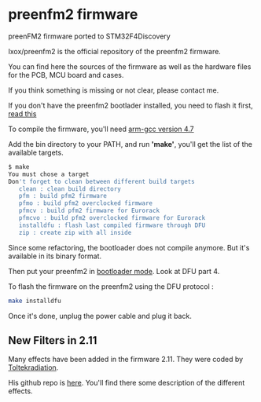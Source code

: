 # preenfm2 firmware

preenFM2 firmware
ported to STM32F4Discovery

Ixox/preenfm2 is the official repository of the preenfm2 firmware.

You can find here the sources of the firmware as well as the hardware files for the PCB, MCU board and cases.

If you think something is missing or not clear, please contact me.

If you don't have the preenfm2 bootlader installed, you need to flash it first, [read this](http://ixox.fr/preenfm2/build-it/burn-firmware/)

To compile the firmware, you'll need [arm-gcc version 4.7](https://launchpad.net/gcc-arm-embedded/+milestone/4.7-2014-q2-update)

Add the bin directory to your PATH, and run **'make'**, you'll get the list of the available targets.


```bash
$ make
You must chose a target 
Don't forget to clean between different build targets
   clean : clean build directory
   pfm : build pfm2 firmware
   pfmo : build pfm2 overclocked firmware
   pfmcv : build pfm2 firmware for Eurorack 
   pfmcvo : build pfm2 overclocked firmware for Eurorack
   installdfu : flash last compiled firmware through DFU
   zip : create zip with all inside
```
Since some refactoring, the bootloader does not compile anymore. But it's available in its binary format.

Then put your preenfm2 in [bootloader mode](http://ixox.fr/preenfm2/manual/upgrade-firmware/). Look at DFU part 4.

To flash the firmware on the preenfm2 using the DFU protocol :

```bash
make installdfu
```

Once it's done, unplug the power cable and plug it back.

## New Filters in 2.11

Many effects have been added in the firmware 2.11. They were coded by [Toltekradiation](http://ixox.fr/forum/index.php?topic=69544.0).

His github repo is [here](https://github.com/pvig/preenfm2). You'll find there some description of the different effects.
